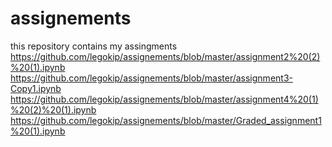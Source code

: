 # assignements
this repository contains my assingments
https://github.com/legokip/assignements/blob/master/assignment2%20(2)%20(1).ipynb
https://github.com/legokip/assignements/blob/master/assignment3-Copy1.ipynb
https://github.com/legokip/assignements/blob/master/assignment4%20(1)%20(2)%20(1).ipynb
https://github.com/legokip/assignements/blob/master/Graded_assignment1%20(1).ipynb
